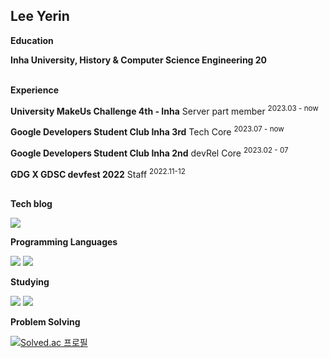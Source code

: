 ## Lee Yerin

**Education**

**Inha University, History & Computer Science Engineering 20**
<br></br>

**Experience**

**University MakeUs Challenge 4th - Inha** Server part member <sup>2023.03 - now</sup>

**Google Developers Student Club Inha 3rd** Tech Core <sup>2023.07 - now</sup>

**Google Developers Student Club Inha 2nd** devRel Core <sup>2023.02 - 07</sup>


**GDG X GDSC devfest 2022** Staff <sup>2022.11-12</sup>
<br></br>

**Tech blog**

<a href="https://velog.io/@lxxyxin" target="_blank"><img src="https://img.shields.io/badge/Velog-20C997?style=flat-square&logo=Velog&logoColor=white"/></a>
 
 **Programming Languages**
 
<img src="https://img.shields.io/badge/C++-00599C?style=flat-square&logo=Cplusplus&logoColor=white">  <img src="https://img.shields.io/badge/Java-007396?style=flat-square&logo=Java&logoColor=white">

**Studying**

<img src="https://img.shields.io/badge/Spring-6DB33F?style=flat-square&logo=Spring&logoColor=white"> <img src="https://img.shields.io/badge/Spring Boot-6DB33F?style=flat-square&logo=Spring Boot&logoColor=white">


**Problem Solving**

[![Solved.ac
프로필](http://mazassumnida.wtf/api/generate_badge?boj=yxin)](https://solved.ac/yxin)   



<!--
**lxxyxin/lxxyxin** is a ✨ _special_ ✨ repository because its `README.md` (this file) appears on your GitHub profile.

Here are some ideas to get you started:

- 🔭 I’m currently working on ...
- 🌱 I’m currently learning ...
- 👯 I’m looking to collaborate on ...
- 🤔 I’m looking for help with ...
- 💬 Ask me about ...
- 📫 How to reach me: ...
- 😄 Pronouns: ...
- ⚡ Fun fact: ...
-->
